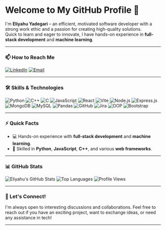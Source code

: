 # Welcome to My GitHub Profile 👋

I'm **Eliyahu Yadegari** – an efficient, motivated software developer with a strong work ethic and a passion for creating high-quality solutions.  
Quick to learn and eager to innovate, I have hands-on experience in **full-stack development** and **machine learning**.

---

### 📫 How to Reach Me
[![LinkedIn](https://img.shields.io/badge/LinkedIn-0A66C2?style=for-the-badge&logo=linkedin&logoColor=white)](https://www.linkedin.com/in/eliyahu-yadegari/)
[![Email](https://img.shields.io/badge/Email-D14836?style=for-the-badge&logo=gmail&logoColor=white)](mailto:yadgare10@gmail.com)

---

### 🛠️ Skills & Technologies
![Python](https://img.shields.io/badge/-Python-3776AB?style=flat-square&logo=python&logoColor=white)
![C++](https://img.shields.io/badge/-C++-00599C?style=flat-square&logo=c%2B%2B&logoColor=white)
![C](https://img.shields.io/badge/-C-A8B9CC?style=flat-square&logo=c&logoColor=black)
![JavaScript](https://img.shields.io/badge/-JavaScript-F7DF1E?style=flat-square&logo=javascript&logoColor=black)
![React](https://img.shields.io/badge/-React-61DAFB?style=flat-square&logo=react&logoColor=black)
![Vite](https://img.shields.io/badge/-Vite-646CFF?style=flat-square&logo=vite&logoColor=white)
![Node.js](https://img.shields.io/badge/-Node.js-339933?style=flat-square&logo=node.js&logoColor=white)
![Express.js](https://img.shields.io/badge/-Express.js-000000?style=flat-square&logo=express&logoColor=white)
![MongoDB](https://img.shields.io/badge/-MongoDB-47A248?style=flat-square&logo=mongodb&logoColor=white)
![MySQL](https://img.shields.io/badge/-MySQL-4479A1?style=flat-square&logo=mysql&logoColor=white)
![Pandas](https://img.shields.io/badge/-Pandas-150458?style=flat-square&logo=pandas&logoColor=white)
![GitHub](https://img.shields.io/badge/-GitHub-181717?style=flat-square&logo=github&logoColor=white)
![Jira](https://img.shields.io/badge/-Jira-0052CC?style=flat-square&logo=jira&logoColor=white)
![OOP](https://img.shields.io/badge/-OOP-7C4DFF?style=flat-square&logo=atom&logoColor=white)
![Bootstrap](https://img.shields.io/badge/-Bootstrap-7952B3?style=flat-square&logo=bootstrap&logoColor=white)

---

### ⚡ Quick Facts
- 💻 Hands-on experience with **full-stack development** and **machine learning**.
- 🤖 Skilled in **Python**, **JavaScript**, **C++**, and various **web frameworks**.

---

### 📊 GitHub Stats
![Eliyahu's GitHub Stats](https://github-readme-stats.vercel.app/api?username=EliyahuYadegari&show_icons=true&theme=radical)
![Top Languages](https://github-readme-stats.vercel.app/api/top-langs/?username=EliyahuYadegari&layout=compact&theme=radical)
![Profile Views](https://komarev.com/ghpvc/?username=EliyahuYadegari&color=blue&style=flat-square)

---

### 🚀 Let's Connect!
I'm always open to interesting discussions and collaborations. Feel free to reach out if you have an exciting project, want to exchange ideas, or need any assistance in tech!

---
